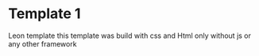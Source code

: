 # Template 1
 Leon template 
 this template was build with css and Html only without js or any other framework 
